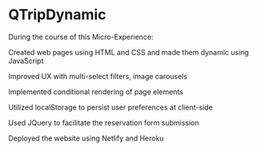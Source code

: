 # QTripDynamic
During the course of this Micro-Experience:

  Created web pages using HTML and CSS and made them dynamic using JavaScript

  Improved UX with multi-select filters, image carousels

  Implemented conditional rendering of page elements

  Utilized localStorage to persist user preferences at client-side

  Used JQuery to facilitate the reservation form submission

  Deployed the website using Netlify and Heroku
